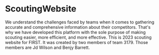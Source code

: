 # ScoutingWebsite
We understand the challenges faced by teams when it comes to gathering accurate and comprehensive information about their competitors. That's why we have developed this platform with the sole purpose of making scouting easier, more efficient, and more effective.
This is 2023 scouting website for FIRST. It was created by two members of team 3179. Those members are Jd Wilson and Benjy Barrett.

